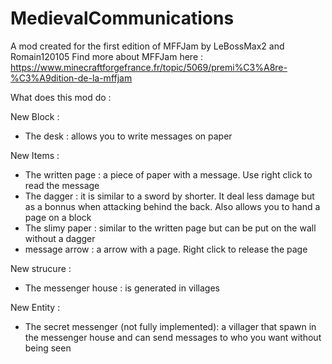 # MedievalCommunications
A mod created for the first edition of MFFJam by LeBossMax2 and Romain120105
Find more about MFFJam here : https://www.minecraftforgefrance.fr/topic/5069/premi%C3%A8re-%C3%A9dition-de-la-mffjam

What does this mod do :

New Block :
- The desk : allows you to write messages on paper

New Items :
- The written page : a piece of paper with a message. Use right click to read the message
- The dagger : it is similar to a sword by shorter. It deal less damage but as a bonnus when attacking behind the back. Also allows you to hand a page on a block
- The slimy paper : similar to the written page but can be put on the wall without a dagger
- message arrow : a arrow with a page. Right click to release the page

New strucure :
- The messenger house : is generated in villages

New Entity :
- The secret messenger (not fully implemented): a villager that spawn in the messenger house and can send messages to who you want without being seen
